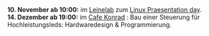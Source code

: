 <!--
Wir treffen uns jeden dritten Freitag im Monat ab 19:00 Uhr im
[Cafe Konrad]( https://www.openstreetmap.org/search?query=cafe%20konrad%20hannover#map=19/52.37246/9.73353 ).
-->

<div class="box" markdown="1">
<strong>10. November ab 10:00:</strong> im <a href="https://www.leinelab.org/">Leinelab</a> zum <a href="https://www.leinelab.org/doku.php/veranstaltungen:linux_presentation_day_am_10.11.2018">Linux Praesentation day</a>.
</br>
<strong>14. Dezember ab 19:00:</strong> im <a href="https://www.openstreetmap.org/search?query=cafe%20konrad%20hannover#map=19/52.37246/9.73353">Cafe Konrad</a> : Bau einer Steuerung für Hochleistungsleds: Hardwaredesign & Programmierung.
</div>

